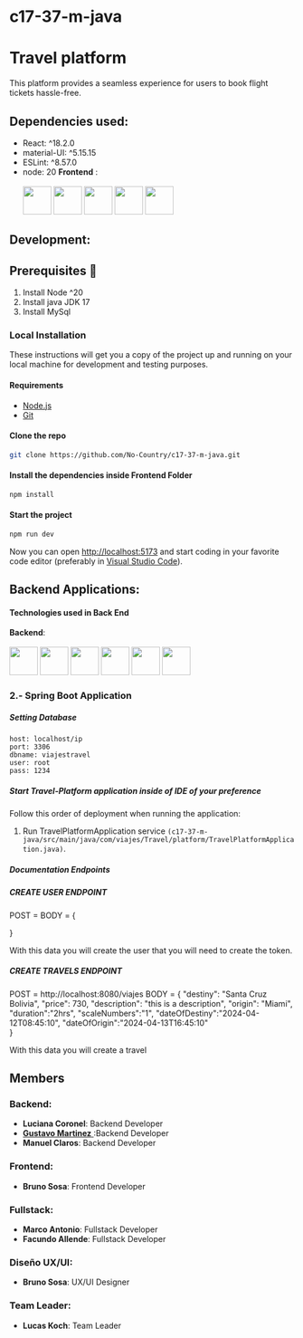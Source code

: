 # c17-37-m-java
# Travel platform

This platform provides a seamless experience for users to book flight tickets hassle-free.

## Dependencies used:

- React: ^18.2.0
- material-UI: ^5.15.15
- ESLint: ^8.57.0
- node: 20
  <strong>Frontend</strong> : <br><br>
   <img src=https://user-images.githubusercontent.com/25181517/117447155-6a868a00-af3d-11eb-9cfe-245df15c9f3f.png width="50" height="50">
   <img src=https://user-images.githubusercontent.com/25181517/183897015-94a058a6-b86e-4e42-a37f-bf92061753e5.png width="50" height="50">
   <img src=https://github-production-user-asset-6210df.s3.amazonaws.com/62091613/261395532-b40892ef-efb8-4b0e-a6b5-d1cfc2f3fc35.png width="50" height="50">
   <img src=https://user-images.githubusercontent.com/25181517/183898054-b3d693d4-dafb-4808-a509-bab54cf5de34.png width="50" height="50">
   <img src=https://user-images.githubusercontent.com/25181517/192108891-d86b6220-e232-423a-bf5f-90903e6887c3.png width="50" height="50"><br>
## Development:

## Prerequisites 🔨

1. Install Node ^20
2. Install java JDK 17
3. Install MySql

### Local Installation

These instructions will get you a copy of the project up and running on your local machine for development and testing purposes.

#### Requirements

- [Node.js](https://nodejs.org/en/)
- [Git](https://git-scm.com/downloads)

#### Clone the repo

```bash
git clone https://github.com/No-Country/c17-37-m-java.git
```

#### Install the dependencies inside Frontend Folder

```bash
npm install
```

#### Start the project

```bash
npm run dev
```

Now you can open [http://localhost:5173](http://localhost:5173) and start coding in your favorite code editor (preferably in [Visual Studio Code](https://code.visualstudio.com/)).


## Backend Applications:

<h4>Technologies used in Back End</h4>

<div>
  <strong>Backend</strong>: <br><br>
   <img src=https://user-images.githubusercontent.com/25181517/117201156-9a724800-adec-11eb-9a9d-3cd0f67da4bc.png width="50" height="50">
   <img src=https://user-images.githubusercontent.com/25181517/117201470-f6d56780-adec-11eb-8f7c-e70e376cfd07.png width="50" height="50">
   <img src=https://user-images.githubusercontent.com/25181517/192108890-200809d1-439c-4e23-90d3-b090cf9a4eea.png width="50" height="50">
   <img src=https://user-images.githubusercontent.com/25181517/183896128-ec99105a-ec1a-4d85-b08b-1aa1620b2046.png width="50" height="50">
   <img src=https://user-images.githubusercontent.com/25181517/192109061-e138ca71-337c-4019-8d42-4792fdaa7128.png width="50" height="50">
   <img src=https://user-images.githubusercontent.com/25181517/192107858-fe19f043-c502-4009-8c47-476fc89718ad.png width="50" height="50">
 </div>

### 2.- Spring Boot Application


##### Setting Database

```
host: localhost/ip
port: 3306
dbname: viajestravel
user: root
pass: 1234
```


##### Start Travel-Platform application inside of IDE of your preference

Follow this order of deployment when running the application:

1. Run TravelPlatformApplication service `(c17-37-m-java/src/main/java/com/viajes/Travel/platform/TravelPlatformApplication.java)`.

##### Documentation Endpoints

##### CREATE USER ENDPOINT

POST =
BODY = {

}

With this data you will create the user that you will need to create the token.
##### CREATE TRAVELS ENDPOINT

POST = http://localhost:8080/viajes
BODY = {
    "destiny": "Santa Cruz Bolivia",
    "price": 730,
    "description": "this is a description",
    "origin": "Miami",
    "duration":"2hrs",
    "scaleNumbers":"1",
    "dateOfDestiny":"2024-04-12T08:45:10",
    "dateOfOrigin":"2024-04-13T16:45:10"   
}

With this data you will create a travel 


## Members
### Backend: 
- **Luciana Coronel**: Backend Developer
- <a href="https://github.com/trujisxd1"> **Gustavo Martinez** <a/>:Backend Developer
- **Manuel Claros**: Backend Developer

### Frontend:
- **Bruno Sosa**: Frontend Developer

### Fullstack:
- **Marco Antonio**: Fullstack Developer
- **Facundo Allende**: Fullstack Developer

### Diseño UX/UI:
- **Bruno Sosa**: UX/UI Designer

### Team Leader:
- **Lucas Koch**: Team Leader

